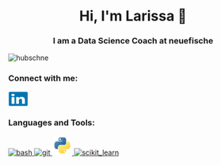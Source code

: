 <h1 align="center">Hi, I'm Larissa 👋</h1>
<h3 align="center">I am a Data Science Coach at neuefische</h3>

<p align="left"> <img src="https://komarev.com/ghpvc/?username=hubschne&label=Profile%20views&color=0e75b6&style=flat" alt="hubschne" /> </p>

<h3 align="left">Connect with me:</h3>
<p align="left">
<a href="https://www.linkedin.com/in/larissa-hubschneider" target="_blank"><img align="center" src="https://github.com/devicons/devicon/blob/master/icons/linkedin/linkedin-original.svg" alt="larissa-hubschneider" height="30" width="40" /></a>
</p>

<h3 align="left">Languages and Tools:</h3>
<p align="left"> <a href="https://www.gnu.org/software/bash/" target="_blank"> <img src="https://www.vectorlogo.zone/logos/gnu_bash/gnu_bash-icon.svg" alt="bash" width="40" height="40"/> </a> <a href="https://git-scm.com/" target="_blank"> <img src="https://www.vectorlogo.zone/logos/git-scm/git-scm-icon.svg" alt="git" width="40" height="40"/> </a> <a href="https://www.python.org" target="_blank"> <img src="https://raw.githubusercontent.com/devicons/devicon/master/icons/python/python-original.svg" alt="python" width="40" height="40"/> </a> <a href="https://scikit-learn.org/" target="_blank"> <img src="https://upload.wikimedia.org/wikipedia/commons/0/05/Scikit_learn_logo_small.svg" alt="scikit_learn" width="40" height="40"/> </a> </p>
